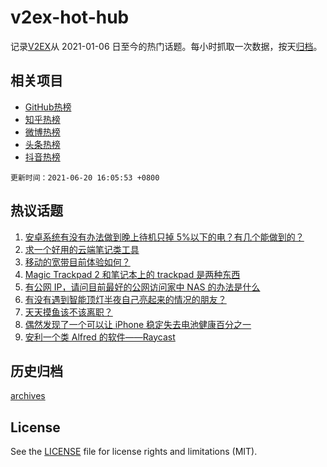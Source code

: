 # v2ex-hot-hub

 记录[V2EX](https://www.v2ex.com/)从 2021-01-06 日至今的热门话题。每小时抓取一次数据，按天[归档](archives)。
 
 ## 相关项目

- [GitHub热榜](https://github.com/lonnyzhang423/github-hot-hub)
- [知乎热榜](https://github.com/lonnyzhang423/zhihu-hot-hub)
- [微博热榜](https://github.com/lonnyzhang423/weibo-hot-hub)
- [头条热榜](https://github.com/lonnyzhang423/toutiao-hot-hub)
- [抖音热榜](https://github.com/lonnyzhang423/douyin-hot-hub)


 `更新时间：2021-06-20 16:05:53 +0800`

## 热议话题

1. [安卓系统有没有办法做到晚上待机只掉 5%以下的电？有几个能做到的？](https://www.v2ex.com/t/784505)
1. [求一个好用的云端笔记类工具](https://www.v2ex.com/t/784502)
1. [移动的宽带目前体验如何？](https://www.v2ex.com/t/784509)
1. [Magic Trackpad 2 和笔记本上的 trackpad 是两种东西](https://www.v2ex.com/t/784555)
1. [有公网 IP，请问目前最好的公网访问家中 NAS 的办法是什么](https://www.v2ex.com/t/784557)
1. [有没有遇到智能顶灯半夜自己亮起来的情况的朋友？](https://www.v2ex.com/t/784574)
1. [天天摸鱼该不该离职？](https://www.v2ex.com/t/784479)
1. [偶然发现了一个可以让 iPhone 稳定失去电池健康百分之一](https://www.v2ex.com/t/784484)
1. [安利一个类 Alfred 的软件——Raycast](https://www.v2ex.com/t/784576)

## 历史归档

[archives](archives)

## License

See the [LICENSE](LICENSE) file for license rights and limitations (MIT).
